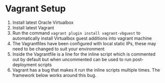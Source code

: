 # Vagrant Setup

1. Install latest Oracle Virtualbox
2. Install latest Vagrant
3. Run the command <code>vagrant plugin install vagrant-vbguest</code> to automatically install Virtualbox guest additions into vagrant machine
4. The Vagrantfiles have been configured with local static IPs, these may need to be changed to suit your environment
5. Inside the Vagrantfile is a line for the inline script which is commented out by default but when uncommented can be used to run post-deployment scripts
6. Vagrant has a bug that makes it run the inline scripts multiple times.  The framework below works around this bug.
